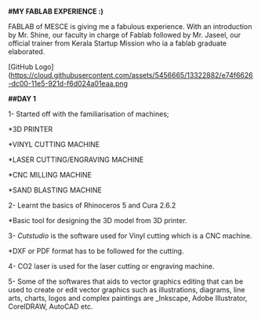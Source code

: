 **#MY FABLAB EXPERIENCE :)**

FABLAB of MESCE is giving me a fabulous experience. With an introduction by Mr. Shine, our faculty in charge of Fablab followed by Mr. Jaseel, our official trainer from Kerala Startup Mission who ia a fablab graduate elaborated.

[GitHub Logo](https://cloud.githubusercontent.com/assets/5456665/13322882/e74f6626-dc00-11e5-921d-f6d024a01eaa.png


**##DAY 1**

1- Started off with the familiarisation of machines;

   *3D PRINTER
   
   *VINYL CUTTING MACHINE
   
   *LASER CUTTING/ENGRAVING MACHINE
   
   *CNC MILLING MACHINE
   
   *SAND BLASTING MACHINE
 
 
2- Learnt the basics of Rhinoceros 5 and Cura 2.6.2 

   *Basic tool for designing the 3D model from 3D printer.
 
 
3- _Cutstudio_ is the software used for Vinyl cutting which is a CNC machine.
   
   *DXF or PDF format has to be followed for the cutting.

4- CO2 laser is used for the laser cutting or engraving machine.

5- Some of the softwares that aids to vector graphics editing that can be used to create or edit vector graphics such as illustrations, diagrams, line arts, charts, logos and complex paintings are _Inkscape, Adobe Illustrator, CorelDRAW, AutoCAD etc.


